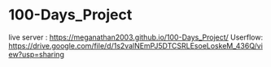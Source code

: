 # 100-Days_Project
live server : https://meganathan2003.github.io/100-Days_Project/
Userflow: https://drive.google.com/file/d/1s2valNEmPJ5DTCSRLEsoeLoskeM_436Q/view?usp=sharing
